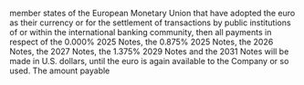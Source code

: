 member states of the European Monetary Union that have adopted the euro as their currency or for the settlement of
transactions by public institutions of or within the international banking community, then all payments in respect of the
0.000% 2025 Notes, the 0.875% 2025 Notes, the 2026 Notes, the 2027 Notes, the 1.375% 2029 Notes and the 2031
Notes will be made in U.S. dollars, until the euro is again available to the Company or so used. The amount payable